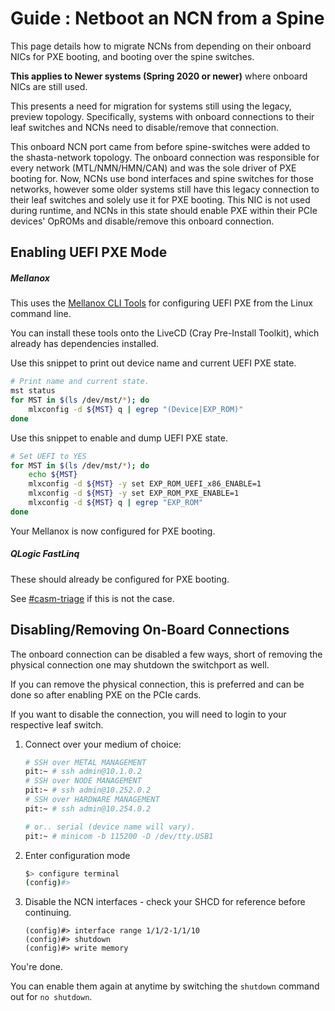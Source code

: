# Guide : Netboot an NCN from a Spine

This page details how to migrate NCNs from depending on their onboard NICs for PXE booting, and booting
over the spine switches.

**This applies to Newer systems (Spring 2020 or newer)** where onboard NICs are still used.

This presents a need for migration for systems still using the legacy, preview topology. Specifically,
systems with onboard connections to their leaf switches and NCNs need to disable/remove that connection.

This onboard NCN port came from before spine-switches were added to the shasta-network topology. The onboard connection
  was responsible for every network (MTL/NMN/HMN/CAN) and was the sole driver of PXE booting for. Now, NCNs use bond interfaces and spine switches for those networks,
   however some older systems still have this legacy connection to their leaf switches and solely use it for PXE booting. This NIC is not used during runtime, and NCNs in this state should enable PXE within their PCIe devices' OpROMs and disable/remove this onboard connection.

## Enabling UEFI PXE Mode

##### Mellanox

This uses the [Mellanox CLI Tools][1] for configuring UEFI PXE from the Linux command line.

You can install these tools onto the LiveCD (Cray Pre-Install Toolkit), which already has dependencies installed.

Use this snippet to print out device name and current UEFI PXE state.
```bash
# Print name and current state.
mst status
for MST in $(ls /dev/mst/*); do
    mlxconfig -d ${MST} q | egrep "(Device|EXP_ROM)"
done
```
Use this snippet to enable and dump UEFI PXE state.
```bash
# Set UEFI to YES
for MST in $(ls /dev/mst/*); do
    echo ${MST}
    mlxconfig -d ${MST} -y set EXP_ROM_UEFI_x86_ENABLE=1
    mlxconfig -d ${MST} -y set EXP_ROM_PXE_ENABLE=1
    mlxconfig -d ${MST} q | egrep "EXP_ROM"
done
```

Your Mellanox is now configured for PXE booting.

##### QLogic FastLinq

These should already be configured for PXE booting.

See [#casm-triage][2] if this is not the case.

## Disabling/Removing On-Board Connections

The onboard connection can be disabled a few ways, short of removing the physical connection one
may shutdown the switchport as well.

If you can remove the physical connection, this is preferred and can be done so after enabling PXE on
the PCIe cards.

If you want to disable the connection, you will need to login to your respective leaf switch.
1. Connect over your medium of choice:
    ```bash 
    # SSH over METAL MANAGEMENT
    pit:~ # ssh admin@10.1.0.2
    # SSH over NODE MANAGEMENT
    pit:~ # ssh admin@10.252.0.2
    # SSH over HARDWARE MANAGEMENT
    pit:~ # ssh admin@10.254.0.2  
    
    # or.. serial (device name will vary).
    pit:~ # minicom -b 115200 -D /dev/tty.USB1 
    ```
2. Enter configuration mode
    ```sh
    $> configure terminal
    (config)#>  
    ```
3. Disable the NCN interfaces - check your SHCD for reference before continuing.
    ```
    (config)#> interface range 1/1/2-1/1/10  
    (config)#> shutdown  
    (config)#> write memory  
    ```

You're done.

You can enable them again at anytime by switching the `shutdown` command out for `no shutdown`.


[1]: http://www.mellanox.com/page/management_tools
[2]: https://cray.slack.com/messages/casm-triage

